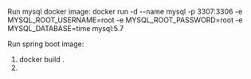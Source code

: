 Run mysql docker image:
docker run -d --name mysql -p 3307:3306 -e MYSQL_ROOT_USERNAME=root -e MYSQL_ROOT_PASSWORD=root -e MYSQL_DATABASE=time mysql:5.7

Run spring boot image:
1. docker build .
2. 